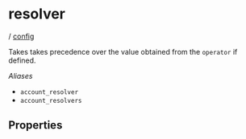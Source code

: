 # resolver

/ [config](/ref/config/index.md) 

Takes takes precedence over the value obtained from
the `operator` if defined.

*Aliases*
- `account_resolver`
- `account_resolvers`

## Properties

